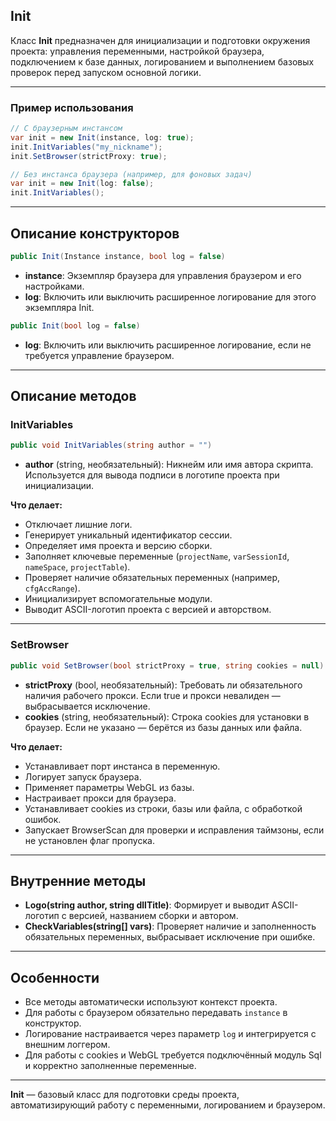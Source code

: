 

## Init

Класс **Init** предназначен для инициализации и подготовки окружения проекта: управления переменными, настройкой браузера, подключением к базе данных, логированием и выполнением базовых проверок перед запуском основной логики.

---

### Пример использования

```csharp
// С браузерным инстансом
var init = new Init(instance, log: true);
init.InitVariables("my_nickname");
init.SetBrowser(strictProxy: true);

// Без инстанса браузера (например, для фоновых задач)
var init = new Init(log: false);
init.InitVariables();
```


---

## Описание конструкторов

```csharp
public Init(Instance instance, bool log = false)
```

- **instance**: Экземпляр браузера для управления браузером и его настройками.
- **log**: Включить или выключить расширенное логирование для этого экземпляра Init.

```csharp
public Init(bool log = false)
```

- **log**: Включить или выключить расширенное логирование, если не требуется управление браузером.

---

## Описание методов

### InitVariables

```csharp
public void InitVariables(string author = "")
```

- **author** (string, необязательный): Никнейм или имя автора скрипта. Используется для вывода подписи в логотипе проекта при инициализации.

**Что делает:**

- Отключает лишние логи.
- Генерирует уникальный идентификатор сессии.
- Определяет имя проекта и версию сборки.
- Заполняет ключевые переменные (`projectName`, `varSessionId`, `nameSpace`, `projectTable`).
- Проверяет наличие обязательных переменных (например, `cfgAccRange`).
- Инициализирует вспомогательные модули.
- Выводит ASCII-логотип проекта с версией и авторством.

---

### SetBrowser

```csharp
public void SetBrowser(bool strictProxy = true, string cookies = null)
```

- **strictProxy** (bool, необязательный): Требовать ли обязательного наличия рабочего прокси. Если true и прокси невалиден — выбрасывается исключение.
- **cookies** (string, необязательный): Строка cookies для установки в браузер. Если не указано — берётся из базы данных или файла.

**Что делает:**

- Устанавливает порт инстанса в переменную.
- Логирует запуск браузера.
- Применяет параметры WebGL из базы.
- Настраивает прокси для браузера.
- Устанавливает cookies из строки, базы или файла, с обработкой ошибок.
- Запускает BrowserScan для проверки и исправления таймзоны, если не установлен флаг пропуска.

---

## Внутренние методы

- **Logo(string author, string dllTitle)**: Формирует и выводит ASCII-логотип с версией, названием сборки и автором.
- **CheckVariables(string[] vars)**: Проверяет наличие и заполненность обязательных переменных, выбрасывает исключение при ошибке.

---

## Особенности

- Все методы автоматически используют контекст проекта.
- Для работы с браузером обязательно передавать `instance` в конструктор.
- Логирование настраивается через параметр `log` и интегрируется с внешним логгером.
- Для работы с cookies и WebGL требуется подключённый модуль Sql и корректно заполненные переменные.

---

**Init** — базовый класс для подготовки среды проекта, автоматизирующий работу с переменными, логированием и браузером.

